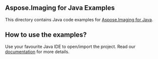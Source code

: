 ## Aspose.Imaging for Java Examples

This directory contains Java code examples for [Aspose.Imaging for Java](http://www.aspose.com/java/imaging-component.aspx).

## How to use the examples?

Use your favourite Java IDE to open/import the project. Read our [documentation](http://www.aspose.com/docs/display/imagingjava/How+to+Run+the+Examples) for more details.
